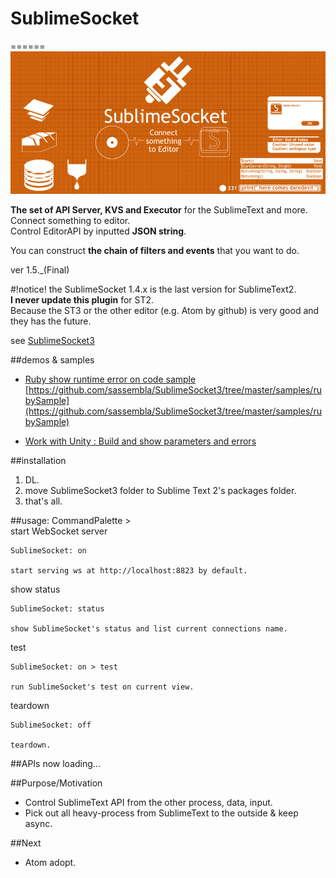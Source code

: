 # SublimeSocket
======
![SS](/main.png)

**The set of API Server, KVS and Executor** for the SublimeText and more.   
Connect something to editor.  
Control EditorAPI by inputted **JSON string**.  

You can construct **the chain of filters and events** that you want to do. 

ver 1.5._(Final)


#!notice!
the SublimeSocket 1.4.x is the last version for SublimeText2.  
**I never update this plugin** for ST2.  
Because the ST3 or the other editor (e.g. Atom by github) is very good and they has the future.  

see [SublimeSocket3](https://github.com/sassembla/SublimeSocket3)


##demos & samples
* [Ruby show runtime error on code sample](https://vimeo.com/88961966) 
	[https://github.com/sassembla/SublimeSocket3/tree/master/samples/rubySample](https://github.com/sassembla/SublimeSocket3/tree/master/samples/rubySample)
	
* [Work with Unity	:	Build and show parameters and errors](https://vimeo.com/71323225)  


##installation
1. DL.
2. move SublimeSocket3 folder to Sublime Text 2's packages folder.
3. that's all.


##usage: CommandPalette >  
start WebSocket server

	SublimeSocket: on
	
	start serving ws at http://localhost:8823 by default.

show status
	
	SublimeSocket: status
	
	show SublimeSocket's status and list current connections name.

test

	SublimeSocket: on > test
	
	run SublimeSocket's test on current view.
	
teardown

	SublimeSocket: off
	
	teardown.

##APIs
now loading...


##Purpose/Motivation
* Control SublimeText API from the other process, data, input.
* Pick out all heavy-process from SublimeText to the outside & keep async.


##Next
* Atom adopt.
